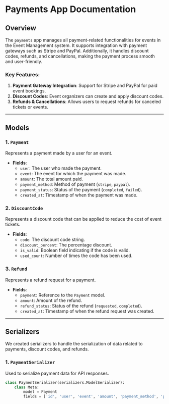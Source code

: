 # Payments App Documentation

## Overview

The `payments` app manages all payment-related functionalities for events in the Event Management system. It supports integration with payment gateways such as Stripe and PayPal. Additionally, it handles discount codes, refunds, and cancellations, making the payment process smooth and user-friendly.

### Key Features:
1. **Payment Gateway Integration**: Support for Stripe and PayPal for paid event bookings.
2. **Discount Codes**: Event organizers can create and apply discount codes.
3. **Refunds & Cancellations**: Allows users to request refunds for canceled tickets or events.

---

## Models

### 1. `Payment`
Represents a payment made by a user for an event.

- **Fields**:
  - `user`: The user who made the payment.
  - `event`: The event for which the payment was made.
  - `amount`: The total amount paid.
  - `payment_method`: Method of payment (`stripe`, `paypal`).
  - `payment_status`: Status of the payment (`completed`, `failed`).
  - `created_at`: Timestamp of when the payment was made.

### 2. `DiscountCode`
Represents a discount code that can be applied to reduce the cost of event tickets.

- **Fields**:
  - `code`: The discount code string.
  - `discount_percent`: The percentage discount.
  - `is_valid`: Boolean field indicating if the code is valid.
  - `used_count`: Number of times the code has been used.

### 3. `Refund`
Represents a refund request for a payment.

- **Fields**:
  - `payment`: Reference to the `Payment` model.
  - `amount`: Amount of the refund.
  - `refund_status`: Status of the refund (`requested`, `completed`).
  - `created_at`: Timestamp of when the refund request was created.

---

## Serializers

We created serializers to handle the serialization of data related to payments, discount codes, and refunds.

### 1. `PaymentSerializer`

Used to serialize payment data for API responses.

```python
class PaymentSerializer(serializers.ModelSerializer):
    class Meta:
        model = Payment
        fields = ['id', 'user', 'event', 'amount', 'payment_method', 'payment_status', 'created_at']